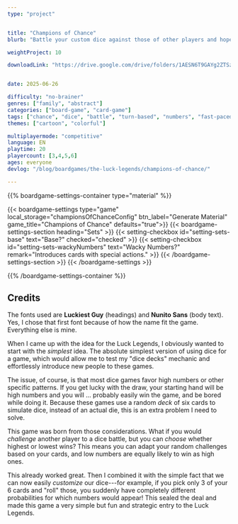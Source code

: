 ```yaml
---
type: "project"


title: "Champions of Chance"
blurb: "Battle your custom dice against those of other players and hope the odds are in your favor."

weightProject: 10

downloadLink: "https://drive.google.com/drive/folders/1AESN6T9GAYg2ZTSzneAAiSdEQbMHXWsV"


date: 2025-06-26

difficulty: "no-brainer"
genres: ["family", "abstract"]
categories: ["board-game", "card-game"]
tags: ["chance", "dice", "battle", "turn-based", "numbers", "fast-paced", "textless", "move-through-all"]
themes: ["cartoon", "colorful"]

multiplayermode: "competitive"
language: EN
playtime: 20
playercount: [3,4,5,6]
ages: everyone
devlog: "/blog/boardgames/the-luck-legends/champions-of-chance/"

---
```






{{% boardgame-settings-container type="material" %}}

{{< boardgame-settings type="game" local_storage="championsOfChanceConfig" btn_label="Generate Material" game_title="Champions of Chance" defaults="true">}}
  {{< boardgame-settings-section heading="Sets" >}}
    {{< setting-checkbox id="setting-sets-base" text="Base?" checked="checked" >}}
    {{< setting-checkbox id="setting-sets-wackyNumbers" text="Wacky Numbers?" remark="Introduces cards with special actions." >}}
  {{< /boardgame-settings-section >}}
{{< /boardgame-settings >}}

{{% /boardgame-settings-container %}}

## Credits

The fonts used are **Luckiest Guy** (headings) and **Nunito Sans** (body text). Yes, I chose that first font because of how the name fit the game. Everything else is mine.

When I came up with the idea for the Luck Legends, I obviously wanted to start with the _simplest_ idea. The absolute simplest version of using dice for a game, which would allow me to test my "dice decks" mechanic and effortlessly introduce new people to these games.

The issue, of course, is that most dice games favor high numbers or other specific patterns. If you get lucky with the draw, your starting hand will be high numbers and you will ... probably easily win the game, and be bored while doing it. Because these games use a random _deck_ of six cards to simulate dice, instead of an actual die, this is an extra problem I need to solve.

This game was born from those considerations. What if you would _challenge_ another player to a dice battle, but you can _choose_ whether highest or lowest wins? This means you can adapt your random challenges based on your cards, and low numbers are equally likely to win as high ones.

This already worked great. Then I combined it with the simple fact that we can now easily _customize_ our dice---for example, if you pick only 3 of your 6 cards and "roll" those, you suddenly have completely different probabilities for which numbers would appear! This sealed the deal and made this game a very simple but fun and strategic entry to the Luck Legends.

